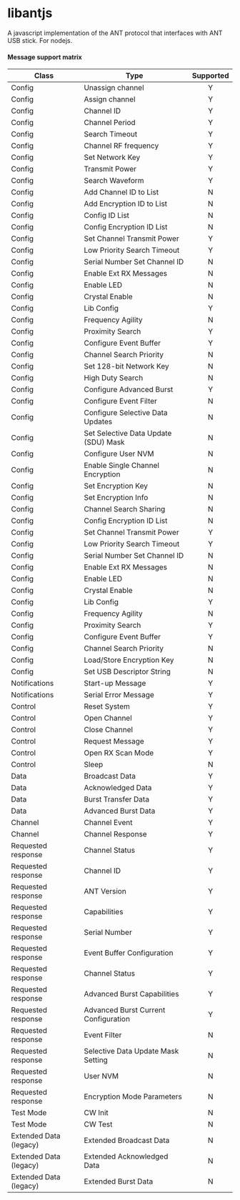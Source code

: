 # libantjs

A javascript implementation of the ANT protocol that interfaces with ANT USB stick. For nodejs.

#### Message support matrix

| Class  | Type                                 | Supported |
| -----  |--------------------------------------| :-----:|
| Config | Unassign channel                     | Y |
| Config | Assign channel                       | Y |
| Config | Channel ID                           | Y |
| Config | Channel Period                       | Y |
| Config | Search Timeout                       | Y |
| Config | Channel RF frequency                 | Y |
| Config | Set Network Key                      | Y |
| Config | Transmit Power                       | Y |
| Config | Search Waveform                      | Y |
| Config | Add Channel ID to List               | N |
| Config | Add Encryption ID to List            | N |
| Config | Config ID List                       | N |
| Config | Config Encryption ID List            | N |
| Config | Set Channel Transmit Power           | Y |
| Config | Low Priority Search Timeout          | Y |
| Config | Serial Number Set Channel ID         | N |
| Config | Enable Ext RX Messages               | N |
| Config | Enable LED                           | N |
| Config | Crystal Enable                       | N |
| Config | Lib Config                           | Y |
| Config | Frequency Agility                    | N |
| Config | Proximity Search                     | Y |
| Config | Configure Event Buffer               | Y |
| Config | Channel Search Priority              | N |
| Config | Set 128-bit Network Key              | N |
| Config | High Duty Search                     | N |
| Config | Configure Advanced Burst             | Y |
| Config | Configure Event Filter               | N |
| Config | Configure Selective Data Updates     | N |
| Config | Set Selective Data Update (SDU) Mask | N |
| Config | Configure User NVM                   | N |
| Config | Enable Single Channel Encryption     | N |
| Config | Set Encryption Key                   | N |
| Config | Set Encryption Info                  | N |
| Config | Channel Search Sharing               | N |
| Config | Config Encryption ID List            | N |
| Config | Set Channel Transmit Power           | Y |
| Config | Low Priority Search Timeout          | Y |
| Config | Serial Number Set Channel ID         | N |
| Config | Enable Ext RX Messages               | N |
| Config | Enable LED                           | N |
| Config | Crystal Enable                       | N |
| Config | Lib Config                           | Y |
| Config | Frequency Agility                    | N |
| Config | Proximity Search                     | Y |
| Config | Configure Event Buffer               | Y |
| Config | Channel Search Priority              | N |
| Config | Load/Store Encryption Key            | N |
| Config | Set USB Descriptor String            | N |
| Notifications | Start-up Message              | Y |
| Notifications | Serial Error Message          | Y |
| Control | Reset System                        | Y |
| Control | Open Channel                        | Y |
| Control | Close Channel                       | Y |
| Control | Request Message                     | Y |
| Control | Open RX Scan Mode                   | Y |
| Control | Sleep                               | N |
| Data | Broadcast Data                         | Y |
| Data | Acknowledged Data                      | Y |
| Data | Burst Transfer Data                    | Y |
| Data | Advanced Burst Data                    | Y |
| Channel | Channel Event                       | Y |
| Channel | Channel Response                    | Y |
| Requested response | Channel Status           | Y |
| Requested response | Channel ID               | Y |
| Requested response | ANT Version              | Y |
| Requested response | Capabilities             | Y |
| Requested response | Serial Number                          | Y |
| Requested response | Event Buffer Configuration             | Y |
| Requested response | Channel Status                         | Y |
| Requested response | Advanced Burst Capabilities            | Y |
| Requested response | Advanced Burst Current Configuration   | Y |
| Requested response | Event Filter                           | N |
| Requested response | Selective Data Update Mask Setting     | N |
| Requested response | User NVM                               | N |
| Requested response | Encryption Mode Parameters             | N |
| Test Mode | CW Init                                         | N |
| Test Mode | CW Test                                         | N |
| Extended Data (legacy) | Extended Broadcast Data            | N |
| Extended Data (legacy) | Extended Acknowledged Data         | N |
| Extended Data (legacy) | Extended Burst Data                | N |

